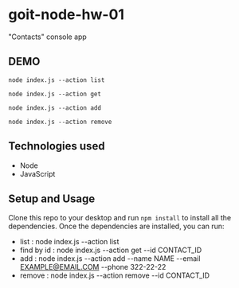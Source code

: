 # goit-node-hw-01

"Contacts" console app

## DEMO

`node index.js --action list`

`node index.js --action get`

`node index.js --action add`

`node index.js --action remove`

## Technologies used

- Node
- JavaScript

## Setup and Usage

Clone this repo to your desktop and run `npm install` to install all the
dependencies. Once the dependencies are installed, you can run:

- list : node index.js --action list
- find by id : node index.js --action get --id CONTACT_ID
- add : node index.js --action add --name NAME --email EXAMPLE@EMAIL.COM --phone 322-22-22
- remove : node index.js --action remove --id CONTACT_ID
